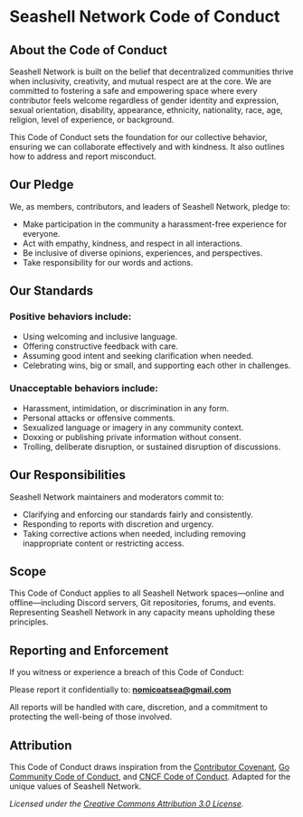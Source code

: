 # Seashell Network Code of Conduct  
 
## About the Code of Conduct 
 
Seashell Network is built on the belief that decentralized communities thrive when inclusivity, creativity, and mutual respect are at the core. We are committed to fostering a safe and empowering space where every contributor feels welcome regardless of gender identity and expression, sexual orientation, disability, appearance, ethnicity, nationality, race, age, religion, level of experience, or background.

This Code of Conduct sets the foundation for our collective behavior, ensuring we can collaborate effectively and with kindness. It also outlines how to address and report misconduct.

## Our Pledge 

We, as members, contributors, and leaders of Seashell Network, pledge to:

- Make participation in the community a harassment-free experience for everyone.
- Act with empathy, kindness, and respect in all interactions.
- Be inclusive of diverse opinions, experiences, and perspectives.
- Take responsibility for our words and actions.

## Our Standards

### Positive behaviors include:

- Using welcoming and inclusive language.
- Offering constructive feedback with care.
- Assuming good intent and seeking clarification when needed.
- Celebrating wins, big or small, and supporting each other in challenges.

### Unacceptable behaviors include:

- Harassment, intimidation, or discrimination in any form.
- Personal attacks or offensive comments.
- Sexualized language or imagery in any community context.
- Doxxing or publishing private information without consent.
- Trolling, deliberate disruption, or sustained disruption of discussions.

## Our Responsibilities

Seashell Network maintainers and moderators commit to:

- Clarifying and enforcing our standards fairly and consistently.
- Responding to reports with discretion and urgency.
- Taking corrective actions when needed, including removing inappropriate content or restricting access.

## Scope

This Code of Conduct applies to all Seashell Network spaces—online and offline—including Discord servers, Git repositories, forums, and events. Representing Seashell Network in any capacity means upholding these principles.

## Reporting and Enforcement

If you witness or experience a breach of this Code of Conduct:

Please report it confidentially to: **nomicoatsea@gmail.com**

All reports will be handled with care, discretion, and a commitment to protecting the well-being of those involved.

## Attribution

This Code of Conduct draws inspiration from the [Contributor Covenant](https://www.contributor-covenant.org/version/1/4/code-of-conduct.html), [Go Community Code of Conduct](https://golang.org/conduct), and [CNCF Code of Conduct](https://github.com/cncf/foundation/blob/master/code-of-conduct.md). Adapted for the unique values of Seashell Network.

_Licensed under the [Creative Commons Attribution 3.0 License](https://creativecommons.org/licenses/by/3.0/us/)._

